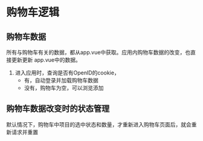 # 购物车逻辑

## 购物车数据
所有与购物车有关的数据，都从app.vue中获取。应用内购物车数据的改变，也直接更新更新
app.vue中的数据。

1. 进入应用时，查询是否有OpenID的cookie，
    * 有，自动登录并加载购物车数据
    * 没有，购物车为空，可以浏览添加

## 购物车数据改变时的状态管理
默认情况下，购物车中项目的选中状态和数量，才重新进入购物车页面后，就会重新请求并重置
